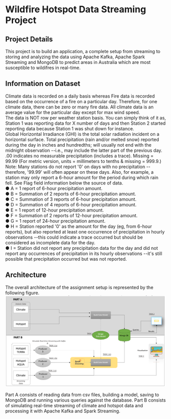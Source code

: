 # Wildfire Hotspot Data Streaming Project

## Project Details
This project is to build an application, a complete setup from streaming to storing and analyzing the data  using Apache Kafka, Apache Spark Streaming and MongoDB to predict areas in Australia which are most susceptible to wildifres in real-time.

## Information on Dataset
Climate data is recorded on a daily basis whereas Fire data is recorded based on the occurrence of a fire on a particular day. Therefore, for one climate data, there can be zero or many fire data. All climate data is an average value for the particular day except for max wind speed.  
The data is NOT row per weather station basis. You can simply think of it as, Station 1 was reporting data for X number of days and then Station 2 started reporting data because Station 1 was shut down for instance.  
Global Horizontal Irradiance (GHI) is the total solar radiation incident on a horizontal surface.
Total precipitation (rain and/or melted snow) reported during the day in inches and hundredths; will usually not end with the midnight observation --i.e., may include the latter part of the previous day.  
.00 indicates no measurable precipitation (includes a trace). Missing = 99.99 (For metric version, units = millimeters to tenths & missing = 999.9.)  
Note: Many stations do not report '0' on days with no precipitation --therefore, '99.99' will often appear on these days. Also, for example, a station may only report a 6-hour amount for the period during which rain fell. See Flag field information below the source of data.  
● A = 1 report of 6-hour precipitation amount.  
● B = Summation of 2 reports of 6-hour precipitation amount.  
● C = Summation of 3 reports of 6-hour precipitation amount.  
● D = Summation of 4 reports of 6-hour precipitation amount.  
● E = 1 report of 12-hour precipitation amount.  
● F = Summation of 2 reports of 12-hour precipitation amount.  
● G = 1 report of 24-hour precipitation amount.  
● H = Station reported '0' as the amount for the day (eg, from 6-hour reports), but also reported at least one occurrence of precipitation in hourly observations --this could indicate a trace occurred but should be considered as incomplete data for the day.  
● I = Station did not report any precipitation data for the day and did not report any occurrences of precipitation in its hourly observations --it's still possible that precipitation occurred but was not reported.  

## Architecture
The overall architecture of the assignment setup is represented by the following figure.
![](Images/Architecture.png)

Part A consists of reading data from csv files, building a model, saving to MongoDB and running various queries against the database. 
Part B consists of simulating real-time streaming of climate and hotspot data and processing it with Apache Kafka and Spark Streaming.
